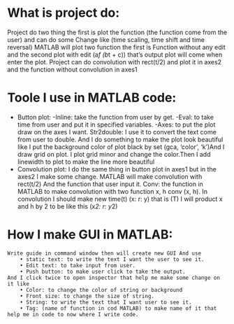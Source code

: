 # What is project do:
Project do two thing the first is plot the function (the function come from the user) and can do some Change like (time scaling, time shift and time reversal)
MATLAB will plot two function the first is Function without any edit and the second plot with edit (a*f (b*t + c)) that’s output plot will come when enter the plot.
Project can do convolution with rect(t/2) and plot it in axes2 and the function without convolution in axes1

# Toole I use in MATLAB code:
* Button plot:
    -Inline: take the function from user by get.
    -Eval: to take time from user and put it in specified variables.
    -Axes: to put the plot draw on the axes I want.
        Str2double: I use it to convert the text come from user to
        double.
        And I do something to make the plot look beautiful like I put the background color of plot black by set (gca, ‘color’, ‘k’)And I draw grid on plot.
        I plot grid minor and change the color.Then I add linewidth to plot to make the line more beautiful
* Convolution plot:
    I do the same thing in button plot in axes1 but in the axes2 I make some change. MATLAB will make convolution with rect(t/2) And the function that user input it.
    Conv: the function in MATLAB to make convolution with two function x, h conv (x, h).
    In convolution I should make new time(t) (x: r: y) that is (T) I will product x and h by 2 to be like this (x*2: r: y*2)
# How I make GUI in MATLAB:
    Write guide in command window then will create new GUI And use
        • static text: to write the text I want the user to see it.
        • Edit text: to take input from user.
        • Push button: to make user click to take the output.
    And I click twice to open inspector that help me make some change on it like
        • Color: to change the color of string or background
        • Front size: to change the size of string.
        • String: to write the text that I want user to see it.
        • Tag: (name of function in cod MATLAB) to make name of it that help me in code to now where I write code.
